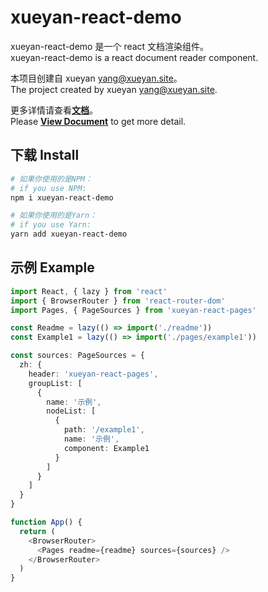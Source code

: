 # xueyan-react-demo

xueyan-react-demo 是一个 react 文档渲染组件。  
xueyan-react-demo is a react document reader component.  

本项目创建自 xueyan <yang@xueyan.site>。  
The project created by xueyan <yang@xueyan.site>.  

更多详情请查看[**文档**](https://xueyan.site/xueyan-react-pages)。  
Please [**View Document**](https://xueyan.site/xueyan-react-pages) to get more detail.  

## 下载 Install

```bash
# 如果你使用的是NPM：
# if you use NPM: 
npm i xueyan-react-demo

# 如果你使用的是Yarn：
# if you use Yarn: 
yarn add xueyan-react-demo
```

## 示例 Example

```ts
import React, { lazy } from 'react'
import { BrowserRouter } from 'react-router-dom'
import Pages, { PageSources } from 'xueyan-react-pages'

const Readme = lazy(() => import('./readme'))
const Example1 = lazy(() => import('./pages/example1'))

const sources: PageSources = {
  zh: {
    header: 'xueyan-react-pages',
    groupList: [
      {
        name: '示例',
        nodeList: [
          {
            path: '/example1',
            name: '示例',
            component: Example1
          }
        ]
      }
    ]
  }
}

function App() {
  return (
    <BrowserRouter>
      <Pages readme={readme} sources={sources} />
    </BrowserRouter>
  )
}
```
